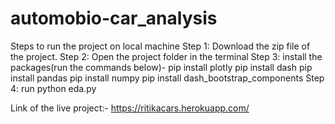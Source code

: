 # automobio-car_analysis
Steps to run the project on local machine
Step 1: Download the zip file of the project.
Step 2: Open the project folder in the terminal
Step 3: install the packages(run the commands below)- 
             pip install plotly
             pip install dash
             pip install pandas
             pip install numpy
             pip install dash_bootstrap_components
Step 4: run python eda.py


Link of the live project:- https://ritikacars.herokuapp.com/
